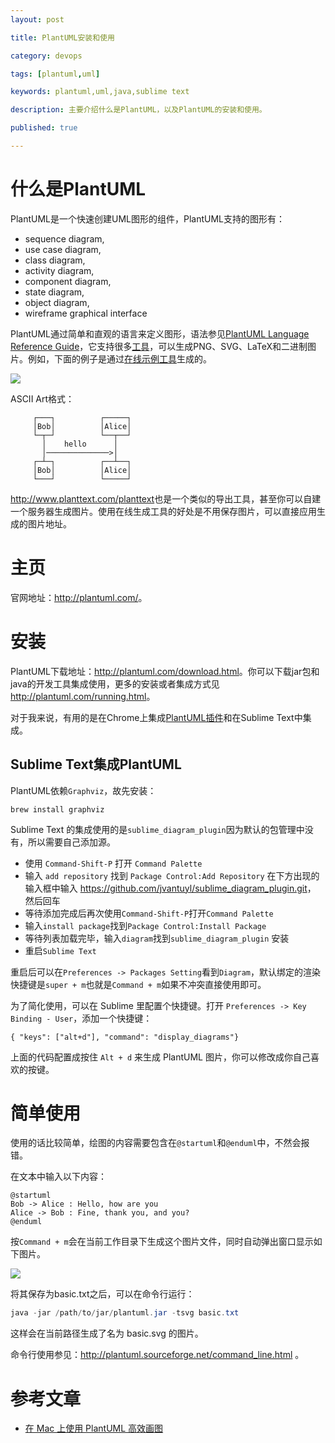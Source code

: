 ```yaml
---
layout: post

title: PlantUML安装和使用

category: devops

tags: [plantuml,uml]

keywords: plantuml,uml,java,sublime text

description: 主要介绍什么是PlantUML，以及PlantUML的安装和使用。

published: true

---
```


# 什么是PlantUML

PlantUML是一个快速创建UML图形的组件，PlantUML支持的图形有：

- sequence diagram,
- use case diagram,
- class diagram,
- activity diagram,
- component diagram,
- state diagram,
- object diagram,
- wireframe graphical interface

PlantUML通过简单和直观的语言来定义图形，语法参见[PlantUML Language Reference Guide](http://plantuml.com/PlantUML_Language_Reference_Guide.pdf)，它支持很多[工具](http://plantuml.com/running.html)，可以生成PNG、SVG、LaTeX和二进制图片。例如，下面的例子是通过[在线示例工具](http://plantuml.com/plantuml/)生成的。

![](http://plantuml.com/plantuml/png/SyfFKj2rKt3CoKnELR1Io4ZDoSa70000)

ASCII Art格式：

~~~
     ┌───┐          ┌─────┐
     │Bob│          │Alice│
     └─┬─┘          └──┬──┘
       │    hello      │   
       │──────────────>│   
     ┌─┴─┐          ┌──┴──┐
     │Bob│          │Alice│
     └───┘          └─────┘
~~~

<http://www.planttext.com/planttext>也是一个类似的导出工具，甚至你可以自建一个服务器生成图片。使用在线生成工具的好处是不用保存图片，可以直接应用生成的图片地址。


# 主页

官网地址：<http://plantuml.com/>。

# 安装

PlantUML下载地址：<http://plantuml.com/download.html>。你可以下载jar包和java的开发工具集成使用，更多的安装或者集成方式见<http://plantuml.com/running.html>。

对于我来说，有用的是在Chrome上集成[PlantUML插件](https://chrome.google.com/webstore/detail/plantuml-viewer/legbfeljfbjgfifnkmpoajgpgejojooj)和在Sublime Text中集成。

## Sublime Text集成PlantUML

PlantUML依赖`Graphviz`，故先安装：

~~~
brew install graphviz
~~~

Sublime Text 的集成使用的是`sublime_diagram_plugin`因为默认的包管理中没有，所以需要自己添加源。

- 使用 `Command-Shift-P` 打开 `Command Palette`
- 输入 `add repository` 找到 `Package Control:Add Repository`
在下方出现的输入框中输入 <https://github.com/jvantuyl/sublime_diagram_plugin.git>， 然后回车
- 等待添加完成后再次使用`Command-Shift-P`打开`Command Palette`
- 输入`install package`找到`Package Control:Install Package`
- 等待列表加载完毕，输入`diagram`找到`sublime_diagram_plugin` 安装
- 重启`Sublime Text`

重启后可以在`Preferences -> Packages Setting`看到`Diagram`，默认绑定的渲染快捷键是`super + m`也就是`Command + m`如果不冲突直接使用即可。

为了简化使用，可以在 Sublime 里配置个快捷键。打开 `Preferences -> Key Binding - User`，添加一个快捷键：

~~~
{ "keys": ["alt+d"], "command": "display_diagrams"}
~~~

上面的代码配置成按住 `Alt + d` 来生成 PlantUML 图片，你可以修改成你自己喜欢的按键。

# 简单使用

使用的话比较简单，绘图的内容需要包含在`@startuml`和`@enduml`中，不然会报错。

在文本中输入以下内容：

~~~
@startuml
Bob -> Alice : Hello, how are you
Alice -> Bob : Fine, thank you, and you?
@enduml
~~~

按`Command + m`会在当前工作目录下生成这个图片文件，同时自动弹出窗口显示如下图片。

![](http://plantuml.com:80/plantuml/png/SyfFKj2rKt3CoKnELR1Iy4ZDoSdNKSZ8BrT8B4fLgCmlvO980TKu0PLQARXbvgNgA9Ha9EPbWwHr51BpKa0CUm00)

将其保存为basic.txt之后，可以在命令行运行：

~~~java
java -jar /path/to/jar/plantuml.jar -tsvg basic.txt
~~~

这样会在当前路径生成了名为 basic.svg 的图片。

命令行使用参见：<http://plantuml.sourceforge.net/command_line.html> 。

# 参考文章

- [在 Mac 上使用 PlantUML 高效画图](http://blog.yourtion.com/use-plantuml-on-mac.html)




